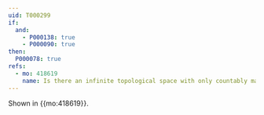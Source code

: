 ```yaml
---
uid: T000299
if:
  and:
    - P000138: true
    - P000090: true
then:
  P000078: true
refs:
  - mo: 418619
    name: Is there an infinite topological space with only countably many continuous functions to itself?
---
```


Shown in {{mo:418619}}.
